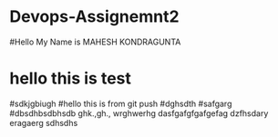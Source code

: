 # Devops-Assignemnt2

#Hello My Name is MAHESH KONDRAGUNTA

# hello this is test
#sdkjgbiugh
#hello this is from git push
#dghsdth
#safgarg
#dbsdhbsdbhsdb
ghk.,gh.,
wrghwerhg
dasfgafgfgafgefag
dzfhsdary eragaerg
sdhsdhs
